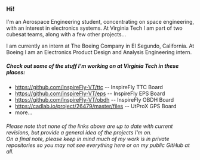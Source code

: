 ### Hi! 
I'm an Aerospace Engineering student, concentrating on space engineering, with an interest in electronics systems. At Virginia Tech I am part of two cubesat teams, along with a few other projects... <br>

I am currently an intern at The Boeing Company in El Segundo, California. At Boeing I am an Electronics Product Design and Analysis Engineering intern.
##### Check out some of the stuff I'm working on at Virginia Tech in these places:
+ https://github.com/inspireFly-VT/ttc -- InspireFly TTC Board <br>
+ https://github.com/inspireFly-VT/eps -- InspireFly EPS Board <br>
+ https://github.com/inspireFly-VT/obdh -- InspireFly OBDH Board<br>
+ https://cadlab.io/project/26479/master/files -- UtProX GPS Board <br>
+ more... <br>
###### Please note that none of the links above are up to date with current revisions, but provide a general idea of the projects I'm on. <br> On a final note, please keep in mind much of my work is in private repositories so you may not see everything here or on my public GitHub at all.

<!--
**TimothyMcEvoy/TimothyMcEvoy** is a ✨ _special_ ✨ repository because its `README.md` (this file) appears on your GitHub profile.

Here are some ideas to get you started:

- 🔭 I’m currently working on ...
- 🌱 I’m currently learning ...
- 👯 I’m looking to collaborate on ...
- 🤔 I’m looking for help with ...
- 💬 Ask me about ...
- 📫 How to reach me: ...
- 😄 Pronouns: ...
- ⚡ Fun fact: ...
-->

